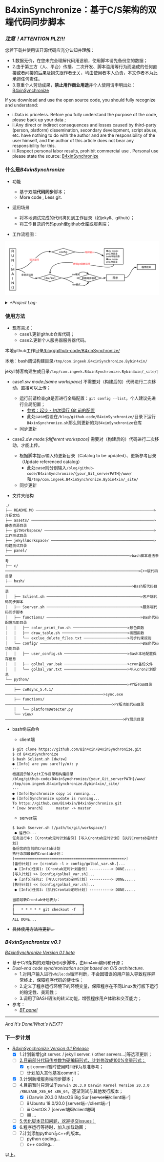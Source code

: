 # B4xinSynchronize：基于C/S架构的双端代码同步脚本

### *注意！ATTENTION PLZ!!!*

您若下载并使用该开源代码应充分认知并理解：
    
- 1.数据无价，在您未完全理解代码用途前，使用脚本请先备份您的数据；
- 2.由于第三方（人、平台）传播、二次开发、脚本滥用等行为而造成的任何直接或者间接的后果及损失跟作者无关，均由使用者本人负责，本文作者不为此承担任何责任。
- 3.尊重个人劳动成果，**禁止用作商业用途**并个人使用请申明出处： [B4xinSynchronize](https://github.com/Bin4xin/B4xinSynchronize)


If you download and use the open source code, you should fully recognize and understand:

- i.Data is priceless. Before you fully understand the purpose of the code, please back up your data ;
- ii.Any direct or indirect consequences and losses caused by third-party (person, platform) dissemination, secondary development, script abuse, etc. have nothing to do with the author and are the responsibility of the user himself, and the author of this article does not bear any responsibility for this.
- iii.Respect personal labor results, prohibit commercial use . Personal use please state the source: [B4xinSynchronize](https://github.com/Bin4xin/B4xinSynchronize)

### 什么是*B4xinSynchronize*

- 功能
    - 基于双端**代码同步**脚本；
    - More code , Less git.
- 适用场景
    - 将本地调试完成的代码拷贝到工作目录（如jekyll、github）；
    - 将工作目录的代码push至github仓库或服务端；

- 工作流程图：

![](/assets/B4xinSynchronize-workflow.png)

<details>
<summary><em>*Project Log:</em></summary>

- 2021年 4月12日 星期一 15时21分49秒 CST 产生想法需求；
- 2021年 4月16日 星期五 19时53分40秒 CST 完成初版Beta；
- 2021年 4月19日 星期一 14时45分14秒 CST ：
    - 客户端更新脚本基本功能已完成
    - README 关于脚本基本介绍与用法已完成
- 2021年 4月20日 星期二 11时36分53秒 CST ：
    - 新增服务端同步脚本：[*Sserver.sh*](https://github.com/Bin4xin/B4xinSynchronize/blob/master/Sserver.sh)
    - 重写`differentWorkspace_mode_fun`函数下的本地文件夹同步功能
        - 考虑到基准目录和同步目录下存在`.git`等文件、文件夹，故使用rsync时加入衍生功能`--delete-before --exclude-from`支持源目录、目标目录的同步增加、同步删除
        - `--exclude-from`定义同步规则，若存在参数下的文件，则不对该文件夹进行操作
- 2021年 4月20日 星期二 22时23分05秒 CST ：
    - [ ] 「构思中...」新增定义记忆函数`Remember_Me_Fun` 及衍生询问函数`Ask_From_Me`用户保存本地目录同步配置
    - less input...
- 2021年 4月23日 星期五 16时17分54秒 CST ：
    - [x] 新增服务端同步脚本；[表格美化*by banemon*仓库地址](https://gitee.com/banemon/linux_sh_script)
        - [您也可以点击此处查看具体实现代码](https://github.com/Bin4xin/B4xinSynchronize/blob/master/draw_table.sh)
    - [x] 服务器自动化同步功能已完成：[用法/usage](#使用方法)
- 2021年 5月 7日 星期五 13时46分03秒 CST ：
    - [ ] python相关代码编写中...
    - [ ] C++相关代码编写中...
</details>

### 使用方法
- 现有需求：
    - case1.更新github仓库代码；
    - case2.更新个人服务器服务器代码。
    
本地github工作目录[/blog/github-code/B4xinSynchronize/](https://github.com/Bin4xin/B4xinSynchronize)

本地：bash调试构建目录`/tmp/com.ingeek.B4xinSynchronize.Bybin4xin/`

jekyll博客构建生成目录`/tmp/com.ingeek.B4xinSynchronize.Bybin4xin/_site/]`

- case1.*sw mode:[same workspace]* 不需要对（构建后的）代码进行二次移动，直接可以上传；
    - 运行前请检查git是否进行全局配置：`git config --list`，个人建议先进行全局配置；
        - [参考：起步 - 初次运行 Git 前的配置](https://git-scm.com/book/zh/v2/%E8%B5%B7%E6%AD%A5-%E5%88%9D%E6%AC%A1%E8%BF%90%E8%A1%8C-Git-%E5%89%8D%E7%9A%84%E9%85%8D%E7%BD%AE)
        - 此处case假设在`/blog/github-code/B4xinSynchronize/`目录下运行`B4xinSynchronize.sh`那么则更新的为`B4xinSynchronize`仓库
    - 同步更新
    
- case2.*dw mode:[different workspace]* 需要对（构建后的）代码进行二次移动，才能上传。
    
    - 根据脚本提示输入待更新目录（Catalog to be updated）、更新参考目录（Update referenced catalog）
        - 此处case则分别输入`/blog/github-code/B4xinSynchronize/{your_Git_serverPATH}/www/` 和`/tmp/com.ingeek.B4xinSynchronize.Bybin4xin/_site/`
    - 同步更新
- 文件夹结构
```
./
├── README.MD ──────────────────────────────────────────────────────>介绍文档
├── assets/ ────────────────────────────────────────────────────────>静态资源目录
├── gitWorkspace/ ──────────────────────────────────────────────────>工作测试目录
├── jekyllWorkspace/ ───────────────────────────────────────────────>构建测试目录
├── panel/ ─────────────────────────────────────────────────────────>bash脚本语法参考
├── c/ ─────────────────────────────────────────────────────────────>C++版代码目录
├── bash/ ──────────────────────────────────────────────────────────>Bash版代码目录
│   ├── Sclient.sh ───────────────────────────────────────────>客户端代码同步脚本 
│   ├── Sserver.sh ───────────────────────────────────────────>服务端代码同步脚本
│   ├── functions/ ───────────────────────────────────────────>Bash代码配置功能目录
│   │   ├── color_print_fun.sh ─────────────────────────>颜色函数
│   │   ├── draw_table.sh ──────────────────────────────>画图函数
│   │   └── exclue_delete_files.txt ────────────────────>同步约束规则
│   └── config/ ──────────────────────────────────────────────>Bash代码功能目录
│   │   ├── user_config.sh ─────────────────────────────>Bash本地配置保存信息
│   │   ├── golbal_var.bak ─────────────────────────────>cron备份文件
│   │   └── golbal_var.txt ─────────────────────────────>写入cron计划信息
└── python/ ────────────────────────────────────────────────────────>PY版代码目录
    ├── cwRsync_5.4.1/ ─────────────────────────────────────────────>sync.exe
    ├── functions/ ─────────────────────────────────────────────────>PY版功能代码目录
    │   └── platformDetecter.py
    └── view/ ──────────────────────────────────────────────────────>PY展示目录
```
- bash终端命令
    - client端
    ```
    $ git clone https://github.com/Bin4xin/B4xinSynchronize.git
    $ cd B4xinSynchronize
    $ bash Sclient.sh [dw/sw]
    ● [Info] are you sure?(y/n): y
    ···
    根据提示输入git工作目录和构建目录
    /blog/github-code/B4xinSynchronize/{your_Git_serverPATH}/www/
    /tmp/com.ingeek.B4xinSynchronize.Bybin4xin/_site/
    ···
    ● [Info]Synchronize copy is running... 
    ● [Info]Synchronize update is running...
    To https://github.com/Bin4xin/B4xinSynchronize.git
    * [new branch]      master -> master
    ```
    - server端
    ```
    $ bash Sserver.sh [/path/to/git/workspace/]
     ● 运行中... 
    任务进行中: [Crontab定时计划备份] [写入Crontab定时计划] [执行Crontab定时计划]
    备份您的当前的Crontab计划
    执行添加最新的Crontab计划：
    [==================================================>]    
    [备份计划] >> [crontab -l > config/golbal_var.sh.]...
     ● [Info]任务1: [Crontab定时计划备份] ----------> DONE..... 
    [写入计划] >> [config/golbal_var.sh]...
     ● [Info]任务2: [写入Crontab定时计划] ----------> DONE..... 
    [执行计划] << [config/golbal_var.sh]...
     ● [Info]任务3: [执行Crontab定时计划] ----------> DONE..... 
    
    当前最新Crontab计划表为：
    ╔═══════════════════════════════╗
    ║   * * * * * git checkout -f   ║
    ╚═══════════════════════════════╝
    ALL DONE...
    ```

- ~~具体使用方法待更新...~~

### *B4xinSynchronize v0.1*

[*B4xinSynchronize Version 0.1 beta*](https://github.com/Bin4xin/B4xinSynchronize/blob/master/Sclient.sh)

- 基于C/S架构的双端代码同步脚本，由bin4xin编码和开源；
- *Dual-end code synchronization script based on C/S architecture.*
    - 1.对用户输入进行`while:do`循环判断，不会因错误的用户输入导致程序异常终止，保障程序代码的健壮性；
    - 2.定义了程序运行环境下的环境变量，保障程序在不同Linux发行版下运行的稳定性、美观性；
    - 3.调用了BASH语法的转义功能，增强程序用户体验和交互能力；
- 参考：
    - [*BT panel*](https://github.com/Bin4xin/B4xinSynchronize/tree/master/panel)

---
*And It's Done!What's NEXT?*

### 下一步计划

- [*B4xinSynchronize Version 0.1 Release*](https://github.com/Bin4xin/B4xinSynchronize/blob/master/Sclient.sh)
    - [x] 1.计划新增[git server. / jekyll server. / other servers...]等选项更新；
    - [ ] [2.目前部分代码传参数为硬编码形式，计划修改成100%变量形式；](https://github.com/Bin4xin/B4xinSynchronize/blob/master/Sclient.sh)
        - [x] git commit暂时使用时间作为基准参考；
        - [ ] 计划加入其他基准commit；
    - [x] 3.计划新增服务端同步脚本；
    - [ ] 4.目前暂时只测试于`Darwin 20.3.0 Darwin Kernel Version 20.3.0 /RELEASE_X86_64 x86_64`，逐渐测试与其他发行版本；
        - [x] i Darwin 20.3.0 MacOS Big Sur [~~server端~~/client端✅]
        - [ ] ii Ubuntu 18.0/20.0 [server端✅/client端✅]
        - [ ] iii CentOS 7 [server端❎/client端❎]
        - [ ] iiii ...
    - [ ] [5.优化脚本已知问题，欢迎提交issues；](https://github.com/Bin4xin/B4xinSynchronize/issues/new)
    - [x] 6.程序运行等待时，加入加载动画；
    - [ ] 7.计划添加python与c++的版本。
        - [ ] python coding...
        - [ ] c++ coding...
    
以上。
